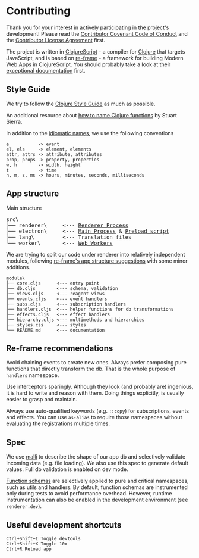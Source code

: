 # Contributing

Thank you for your interest in actively participating in the project's development!
Please read the [Contributor Covenant Code of Conduct](https://github.com/repath-project/repath-studio/blob/main/CODE_OF_CONDUCT.md)
and the [Contributor License Agreement](CLA.md) first.

The project is written in [ClojureScript](https://clojurescript.org/) - a compiler for
[Clojure](https://clojure.org/) that targets JavaScript, and is based on
[re-frame](https://github.com/day8/re-frame/) - a framework for building Modern Web Apps
in ClojureScript. You should probably take a look at their
[exceptional documentation](https://day8.github.io/re-frame/re-frame/) first.

## Style Guide

We try to follow the [Clojure Style Guide](https://guide.clojure.style/) as much as
possible.

An additional resource about [how to name Clojure functions](https://stuartsierra.com/2016/01/09/how-to-name-clojure-functions)
by Stuart Sierra.

In addition to the [idiomatic names](https://guide.clojure.style/#idiomatic-names),
we use the following conventions

```text
e           -> event
el, els     -> element, elements
attr, attrs -> attribute, attributes
prop, props -> property, properties
w, h        -> width, height
t           -> time
h, m, s, ms -> hours, minutes, seconds, milliseconds
```

## App structure

Main structure

<pre>
src\
├── renderer\     <--- <a href ="https://www.electronjs.org/docs/latest/tutorial/process-model#the-renderer-process">Renderer Process</a>
├── electron\     <--- <a href ="https://www.electronjs.org/docs/latest/tutorial/process-model#the-main-process">Main Process</a> & <a href="https://www.electronjs.org/docs/latest/tutorial/process-model#preload-scripts">Preload script</a>
├── lang\         <--- Translation files
└── worker\       <--- <a href ="https://developer.mozilla.org/en-US/docs/Web/API/Web_Workers_API">Web Workers</a>
</pre>

We are trying to split our code under renderer into relatively independent modules,
following [re-frame's app structure suggestions](https://day8.github.io/re-frame/App-Structure/)
with some minor additions.

```text
module\
├── core.cljs      <--- entry point
├── db.cljs        <--- schema, validation
├── views.cljs     <--- reagent views
├── events.cljs    <--- event handlers
├── subs.cljs      <--- subscription handlers
├── handlers.cljs  <--- helper functions for db transformations
├── effects.cljs   <--- effect handlers
├── hierarchy.cljs <--- multimethods and hierarchies
├── styles.css     <--- styles
└── README.md      <--- documentation
```

## Re-frame recommendations

Avoid chaining events to create new ones. Always prefer composing pure functions that
directly transform the db. That is the whole purpose of `handlers` namespace.

Use interceptors sparingly. Although they look (and probably are) ingenious, it is hard
to write and reason with them. Doing things explicitly, is usually easier to grasp and
maintain.

Always use auto-qualified keywords (e.g. `::copy`) for subscriptions, events and effects.
You can use `as-alias` to require those namespaces without evaluating the registrations
multiple times.

## Spec

We use [malli](https://github.com/metosin/malli) to describe the shape of our app db and
selectively validate incoming data (e.g. file loading). We also use this spec to generate
default values. Full db validation is enabled on dev mode.

[Function schemas](https://github.com/metosin/malli/blob/master/docs/function-schemas.md#defn-schemas)
are selectively applied to pure and critical namespaces, such as utils and handlers.
By default, function schemas are instrumented only during tests to avoid performance
overhead. However, runtime instrumentation can also be enabled in the development
environment (see `renderer.dev`).

## Useful development shortcuts

```text
Ctrl+Shift+I Toggle devtools
Ctrl+Shift+X Toggle 10x
Ctrl+R Reload app
```
